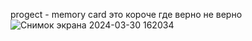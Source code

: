 progect - memory card это короче где верно не верно
![Снимок экрана 2024-03-30 162034](https://github.com/ktyptyt22812/myprogegts/assets/165475304/9700e6e4-0a0f-4cb8-b23b-bc3571d8c751)
